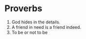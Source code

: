 # Proverbs

1. God hides in the details.
2. A friend in need is a friend indeed.
3. To be or not to be
